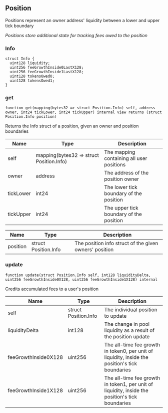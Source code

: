 
## Position

Positions represent an owner address' liquidity between a lower and upper tick boundary

_Positions store additional state for tracking fees owed to the position_

### Info

```solidity
struct Info {
  uint128 liquidity;
  uint256 feeGrowthInside0LastX128;
  uint256 feeGrowthInside1LastX128;
  uint128 tokensOwed0;
  uint128 tokensOwed1;
}
```

### get

```solidity
function get(mapping(bytes32 => struct Position.Info) self, address owner, int24 tickLower, int24 tickUpper) internal view returns (struct Position.Info position)
```

Returns the Info struct of a position, given an owner and position boundaries

| Name | Type | Description |
| ---- | ---- | ----------- |
| self | mapping(bytes32 &#x3D;&gt; struct Position.Info) | The mapping containing all user positions |
| owner | address | The address of the position owner |
| tickLower | int24 | The lower tick boundary of the position |
| tickUpper | int24 | The upper tick boundary of the position |

| Name | Type | Description |
| ---- | ---- | ----------- |
| position | struct Position.Info | The position info struct of the given owners' position |

### update

```solidity
function update(struct Position.Info self, int128 liquidityDelta, uint256 feeGrowthInside0X128, uint256 feeGrowthInside1X128) internal
```

Credits accumulated fees to a user's position

| Name | Type | Description |
| ---- | ---- | ----------- |
| self | struct Position.Info | The individual position to update |
| liquidityDelta | int128 | The change in pool liquidity as a result of the position update |
| feeGrowthInside0X128 | uint256 | The all-time fee growth in token0, per unit of liquidity, inside the position's tick boundaries |
| feeGrowthInside1X128 | uint256 | The all-time fee growth in token1, per unit of liquidity, inside the position's tick boundaries |

